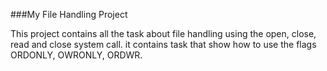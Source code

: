 ###My File Handling Project

This project contains all the task about file handling using the open, close, read  and close system call. 
it contains task that show how to use the flags ORDONLY, OWRONLY, ORDWR. 
